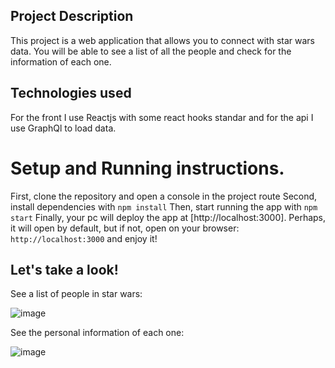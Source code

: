 
## Project Description
This project is a web application that allows you to connect with star wars data. You will be able to see a list of all the people and check for the information of each one.

## Technologies used
For the front I use Reactjs with some react hooks standar and for the api I use GraphQl to load data.

# Setup and Running instructions.

First, clone the repository and open a console in the project route
Second, install dependencies with `npm install`
Then, start running the app with `npm start`
Finally, your pc will deploy the app at [http://localhost:3000]. Perhaps, it will open by default, but if not, open on your browser: `http://localhost:3000` and enjoy it! 

## Let's take a look!

See a list of people in star wars:

![image](https://user-images.githubusercontent.com/64397207/125600288-2c295d61-529a-44c6-8e4b-3dc686a1a613.png)

See the personal information of each one:

![image](https://user-images.githubusercontent.com/64397207/125600465-98b7ca7e-b7cc-43e8-8e02-e3eb8171193a.png)

